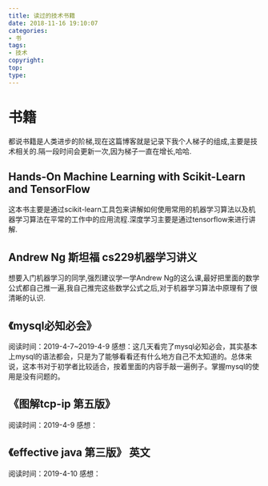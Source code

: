 ```yaml
---
title: 读过的技术书籍
date: 2018-11-16 19:10:07
categories:
- 书
tags:
- 技术
copyright:
top:
type:
---
```

# 书籍

都说书籍是人类进步的阶梯,现在这篇博客就是记录下我个人梯子的组成,主要是技术相关的.隔一段时间会更新一次,因为梯子一直在增长,哈哈.

## Hands-On Machine Learning with Scikit-Learn and TensorFlow

这本书主要是通过scikit-learn工具包来讲解如何使用常用的机器学习算法以及机器学习算法在平常的工作中的应用流程.深度学习主要是通过tensorflow来进行讲解.

## Andrew Ng 斯坦福 cs229机器学习讲义

想要入门机器学习的同学,强烈建议学一学Andrew Ng的这么课,最好把里面的数学公式都自己推一遍,我自己推完这些数学公式之后,对于机器学习算法中原理有了很清晰的认识.

## 《mysql必知必会》 
阅读时间：2019-4-7~2019-4-9
感想：这几天看完了mysql必知必会，其实基本上mysql的语法都会，只是为了能够看看还有什么地方自己不太知道的。总体来说，这本书对于初学者比较适合，按着里面的内容手敲一遍例子。掌握mysql的使用是没有问题的。

## 《图解tcp-ip 第五版》 
阅读时间：2019-4-9
感想：

## 《effective java 第三版》 英文
阅读时间：2019-4-10
感想：


